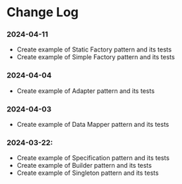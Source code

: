 # Change Log

### 2024-04-11
- Create example of Static Factory pattern and its tests
- Create example of Simple Factory pattern and its tests

### 2024-04-04
- Create example of Adapter pattern and its tests

### 2024-04-03
- Create example of Data Mapper pattern and its tests

### 2024-03-22:
- Create example of Specification pattern and its tests
- Create example of Builder pattern and its tests
- Create example of Singleton pattern and its tests
